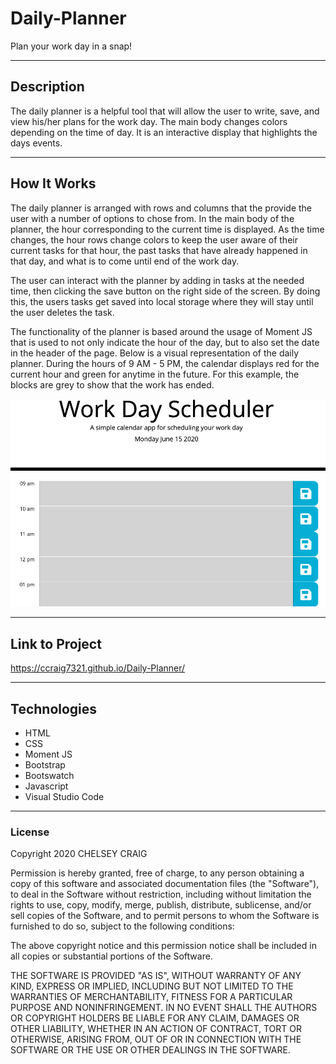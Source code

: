 # Daily-Planner

Plan your work day in a snap!

___

## Description

The daily planner is a helpful tool that will allow the user to write, save, and view his/her plans for the work day.  The main body changes colors depending on the time of day. It is an interactive display that highlights the days events.
___

## How It Works

The daily planner is arranged with rows and columns that the provide the user with a number of options to chose from. In the main body of the planner, the hour corresponding to the current time is displayed.  As the time changes, the hour rows change colors to keep the user aware of their current tasks for that hour, the past tasks that have already happened in that day, and what is to come until end of the work day.

The user can interact with the planner by adding in tasks at the needed time, then clicking the save button on the right side of the screen.  By doing this, the users tasks get saved into local storage where they will stay until the user deletes the task.

The functionality of the planner is based around the usage of Moment JS that is used to not only indicate the hour of the day, but to also set the date in the header of the page. Below is a visual representation of the daily planner. During the hours of 9 AM - 5 PM, the calendar displays red for the current hour and green for anytime in the future. For this example, the blocks are grey to show that the work has ended.

![IMAGE of END OF DAILY PLANNER](Assets/DailyPlanner.png)
___

## Link to Project

https://ccraig7321.github.io/Daily-Planner/

___

## Technologies

- HTML
- CSS
- Moment JS
- Bootstrap
- Bootswatch
- Javascript
- Visual Studio Code

___

### License

Copyright 2020 CHELSEY CRAIG

Permission is hereby granted, free of charge, to any person obtaining a copy of this software and associated documentation files (the "Software"), to deal in the Software without restriction, including without limitation the rights to use, copy, modify, merge, publish, distribute, sublicense, and/or sell copies of the Software, and to permit persons to whom the Software is furnished to do so, subject to the following conditions:

The above copyright notice and this permission notice shall be included in all copies or substantial portions of the Software.

THE SOFTWARE IS PROVIDED "AS IS", WITHOUT WARRANTY OF ANY KIND, EXPRESS OR IMPLIED, INCLUDING BUT NOT LIMITED TO THE WARRANTIES OF MERCHANTABILITY, FITNESS FOR A PARTICULAR PURPOSE AND NONINFRINGEMENT. IN NO EVENT SHALL THE AUTHORS OR COPYRIGHT HOLDERS BE LIABLE FOR ANY CLAIM, DAMAGES OR OTHER LIABILITY, WHETHER IN AN ACTION OF CONTRACT, TORT OR OTHERWISE, ARISING FROM, OUT OF OR IN CONNECTION WITH THE SOFTWARE OR THE USE OR OTHER DEALINGS IN THE SOFTWARE.